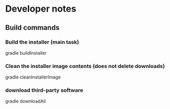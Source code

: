 # Developer notes

## Build commands

### Build the installer (main task)
gradle buildInstaller

### Clean the installer image contents (does not delete downloads)
gradle cleanInstallerImage

### download third-party software
gradle downloadAll






